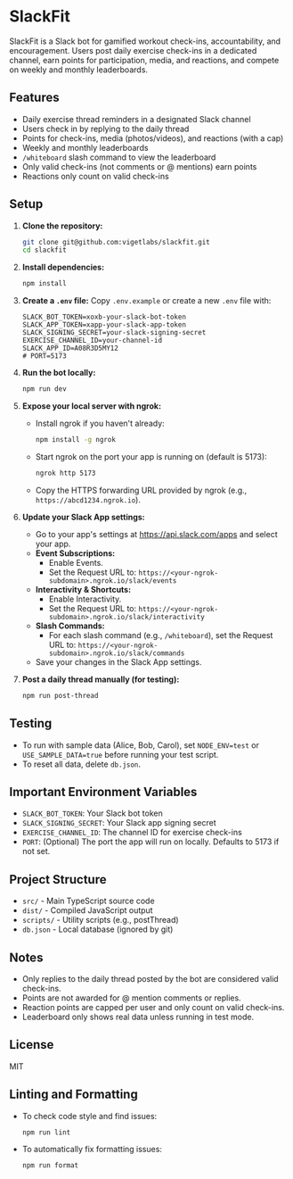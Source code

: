 # SlackFit

SlackFit is a Slack bot for gamified workout check-ins, accountability, and encouragement. Users post daily exercise check-ins in a dedicated channel, earn points for participation, media, and reactions, and compete on weekly and monthly leaderboards.

## Features
- Daily exercise thread reminders in a designated Slack channel
- Users check in by replying to the daily thread
- Points for check-ins, media (photos/videos), and reactions (with a cap)
- Weekly and monthly leaderboards
- `/whiteboard` slash command to view the leaderboard
- Only valid check-ins (not comments or @ mentions) earn points
- Reactions only count on valid check-ins

## Setup

1. **Clone the repository:**
   ```bash
   git clone git@github.com:vigetlabs/slackfit.git
   cd slackfit
   ```

2. **Install dependencies:**
   ```bash
   npm install
   ```

3. **Create a `.env` file:**
   Copy `.env.example` or create a new `.env` file with:
   ```env
   SLACK_BOT_TOKEN=xoxb-your-slack-bot-token
   SLACK_APP_TOKEN=xapp-your-slack-app-token
   SLACK_SIGNING_SECRET=your-slack-signing-secret
   EXERCISE_CHANNEL_ID=your-channel-id
   SLACK_APP_ID=A08R3D5MY12
   # PORT=5173
   ```

4. **Run the bot locally:**
   ```bash
   npm run dev
   ```

5. **Expose your local server with ngrok:**
   - Install ngrok if you haven't already:
     ```bash
     npm install -g ngrok
     ```
   - Start ngrok on the port your app is running on (default is 5173):
     ```bash
     ngrok http 5173
     ```
   - Copy the HTTPS forwarding URL provided by ngrok (e.g., `https://abcd1234.ngrok.io`).

6. **Update your Slack App settings:**
   - Go to your app's settings at https://api.slack.com/apps and select your app.
   - **Event Subscriptions:**
     - Enable Events.
     - Set the Request URL to: `https://<your-ngrok-subdomain>.ngrok.io/slack/events`
   - **Interactivity & Shortcuts:**
     - Enable Interactivity.
     - Set the Request URL to: `https://<your-ngrok-subdomain>.ngrok.io/slack/interactivity`
   - **Slash Commands:**
     - For each slash command (e.g., `/whiteboard`), set the Request URL to: `https://<your-ngrok-subdomain>.ngrok.io/slack/commands`
   - Save your changes in the Slack App settings.

7. **Post a daily thread manually (for testing):**
   ```bash
   npm run post-thread
   ```

## Testing
- To run with sample data (Alice, Bob, Carol), set `NODE_ENV=test` or `USE_SAMPLE_DATA=true` before running your test script.
- To reset all data, delete `db.json`.

## Important Environment Variables
- `SLACK_BOT_TOKEN`: Your Slack bot token
- `SLACK_SIGNING_SECRET`: Your Slack app signing secret
- `EXERCISE_CHANNEL_ID`: The channel ID for exercise check-ins
- `PORT`: (Optional) The port the app will run on locally. Defaults to 5173 if not set.

## Project Structure
- `src/` - Main TypeScript source code
- `dist/` - Compiled JavaScript output
- `scripts/` - Utility scripts (e.g., postThread)
- `db.json` - Local database (ignored by git)

## Notes
- Only replies to the daily thread posted by the bot are considered valid check-ins.
- Points are not awarded for @ mention comments or replies.
- Reaction points are capped per user and only count on valid check-ins.
- Leaderboard only shows real data unless running in test mode.

## License
MIT 

## Linting and Formatting

- To check code style and find issues:
  ```bash
  npm run lint
  ```
- To automatically fix formatting issues:
  ```bash
  npm run format
  ```
